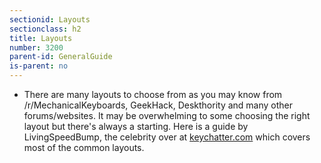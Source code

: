 ```yaml
---
sectionid: Layouts
sectionclass: h2
title: Layouts
number: 3200
parent-id: GeneralGuide
is-parent: no
---
```

- There are many layouts to choose from as you may know from /r/MechanicalKeyboards, GeekHack, Deskthority and many other forums/websites. It may be overwhelming to some choosing the right layout but there's always a starting. Here is a guide by LivingSpeedBump, the celebrity over at <a href = 'http://keychatter.com'>keychatter.com</a> which covers most of the common layouts. 